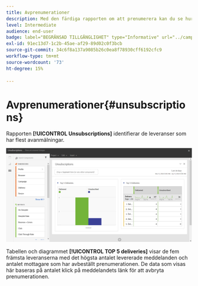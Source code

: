 ```yaml
---
title: Avprenumerationer
description: Med den färdiga rapporten om att prenumerera kan du se hur många gånger kunderna avbeställer prenumerationen på dina leveranser.
level: Intermediate
audience: end-user
badge: label="BEGRÄNSAD TILLGÄNGLIGHET" type="Informative" url="../campaign-standard-migration-home.md" tooltip="Begränsat till användare som migrerats till Campaign Standarden"
exl-id: 91ec13d7-1c2b-45ae-af29-89d02c0f3bcb
source-git-commit: 34c6f8a137a9085b26c0ea8f78930cff6192cfc9
workflow-type: tm+mt
source-wordcount: '73'
ht-degree: 15%

---
```


# Avprenumerationer{#unsubscriptions}

Rapporten **[!UICONTROL Unsubscriptions]** identifierar de leveranser som har flest avanmälningar.

![](assets/delivery_reports_unsub.png)

Tabellen och diagrammet **[!UICONTROL TOP 5 deliveries]** visar de fem främsta leveranserna med det högsta antalet levererade meddelanden och antalet mottagare som har avbeställt prenumerationen. De data som visas här baseras på antalet klick på meddelandets länk för att avbryta prenumerationen.
